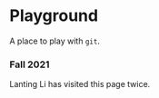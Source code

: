 # Playground

A place to play with `git`.

### Fall 2021



Lanting Li has visited this page twice.
